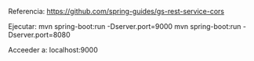 
Referencia:
https://github.com/spring-guides/gs-rest-service-cors

Ejecutar:
mvn spring-boot:run -Dserver.port=9000
mvn spring-boot:run -Dserver.port=8080

Acceeder a:
localhost:9000
